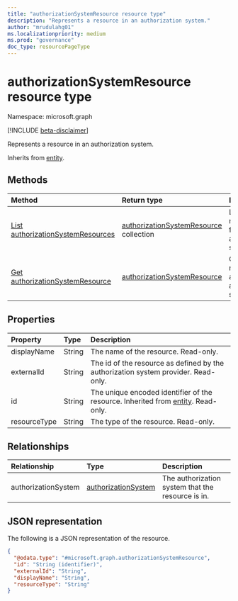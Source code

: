 ```yaml
---
title: "authorizationSystemResource resource type"
description: "Represents a resource in an authorization system."
author: "mrudulahg01"
ms.localizationpriority: medium
ms.prod: "governance"
doc_type: resourcePageType
---
```


# authorizationSystemResource resource type

Namespace: microsoft.graph

[!INCLUDE [beta-disclaimer](../../includes/beta-disclaimer.md)]

Represents a resource in an authorization system.

Inherits from [entity](../resources/entity.md).

## Methods
|Method|Return type|Description|
|:---|:---|:---|
|[List authorizationSystemResources](../api/authorizationsystemresource-list.md)|[authorizationSystemResource](../resources/authorizationsystemresource.md) collection|List all resources for a specific authorization system.|
|[Get authorizationSystemResource](../api/authorizationsystemresource-get.md)|[authorizationSystemResource](../resources/authorizationsystemresource.md)|Get a single resource in an authorization system.|

## Properties
|Property|Type|Description|
|:---|:---|:---|
|displayName|String|The name of the resource. Read-only.|
|externalId|String|The id of the resource as defined by the authorization system provider. Read-only.|
|id|String|The unique encoded identifier of the resource. Inherited from [entity](../resources/entity.md). Read-only.|
|resourceType|String|The type of the resource. Read-only.|

## Relationships
|Relationship|Type|Description|
|:---|:---|:---|
|authorizationSystem|[authorizationSystem](../resources/authorizationsystem.md)|The authorization system that the resource is in.|

## JSON representation
The following is a JSON representation of the resource.
<!-- {
  "blockType": "resource",
  "keyProperty": "id",
  "@odata.type": "microsoft.graph.authorizationSystemResource",
  "baseType": "microsoft.graph.entity",
  "openType": false
}
-->
``` json
{
  "@odata.type": "#microsoft.graph.authorizationSystemResource",
  "id": "String (identifier)",
  "externalId": "String",
  "displayName": "String",
  "resourceType": "String"
}
```

